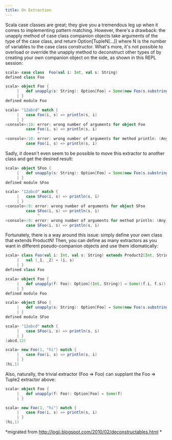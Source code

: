 ```yaml
---
title: On Extraction
---
```


Scala case classes are great; they give you a tremendous leg up when it comes
to implementing pattern matching. However, there's a drawback: the unapply
method of case class companion objects take arguments of the type of the case
class, and return Option[TupleN[...]] where N is the number of variables to the
case class constructor. What's more, it's not possible to overload or override
the unapply method to deconstruct other types of  by creating your own
companion object on the side, as shown in this REPL session:  

```scala
scala> case class  Foo(val i: Int, val s: String)
defined class Foo

scala> object Foo {
     |   def unapply(s: String): Option[Foo] = Some(new Foo(s.substring(0, 2).toInt, s.substring(2)))
     | }
defined module Foo

scala> "12abcd" match {
     |   case Foo(i, s) => println(s, i)
     | }
<console>:10: error: wrong number of arguments for object Foo
         case Foo(i, s) => println(s, i)
              ^
<console>:10: error: wrong number of arguments for method println: (Any)Unit
         case Foo(i, s) => println(s, i)
```

Sadly, it doesn't even seem to be possible to move this extractor to another
class and get the desired result:  

```scala
scala> object SFoo {                                                                                 
     |   def unapply(s: String): Option[Foo] = Some(new Foo(s.substring(0, 2).toInt, s.substring(2)))
     | }
defined module SFoo

scala> "12abcd" match {                 
     |   case SFoo(i, s) => println(s, i)
     | }
<console>:9: error: wrong number of arguments for object SFoo
         case SFoo(i, s) => println(s, i)
              ^
<console>:9: error: wrong number of arguments for method println: (Any)Unit
         case SFoo(i, s) => println(s, i)

```

Fortunately, there is a way around this issue: simply define your own class
that extends ProductN! Then, you can define as many extractors as you want in
different pseudo-companion objects and use them idiomatically:  

```scala
scala> class Foo(val i: Int, val s: String) extends Product2[Int, String] {
     |   val (_1, _2) = (i, s)
     | }
defined class Foo

scala> object Foo {
     |   def unapply(f: Foo): Option[(Int, String)] = Some((f.i, f.s))
     | }
defined module Foo

scala> object SFoo {
     |   def unapply(s: String): Option[Foo] = Some(new Foo(s.substring(0, 2).toInt, s.substring(2)))
     | }
defined module SFoo

scala> "12abcd" match {
     |   case SFoo(i, s) => println(s, i)
     | }
(abcd,12)

scala> new Foo(1, "hi") match {
     |   case Foo(i, s) => println(s, i)
     | }
(hi,1) 

```

Also, naturally, the trivial extractor (Foo => Foo) can supplant the Foo =>
Tuple2 extractor above:   

```scala
scala> object Foo {
     |   def unapply(f: Foo): Option[Foo] = Some(f)
     | }

scala> new Foo(1, "hi") match {                  
     |   case Foo(i, s) => println(s, i)         
     | }                                
(hi,1)
```

*migrated from http://logji.blogspot.com/2010/02/deconstructables.html *
